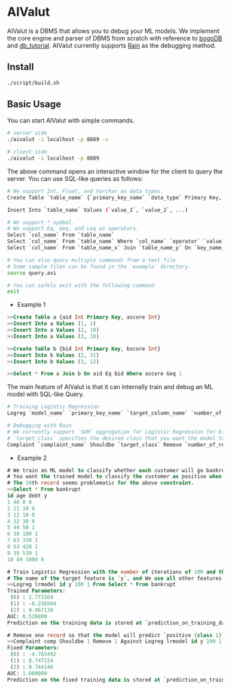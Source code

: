 # AIValut

AIValut is a DBMS that allows you to debug your ML models. We implement the core engine and parser of DBMS from scratch with reference to [bogoDB](https://github.com/ad-sho-loko/bogoDB) and [db_tutorial](https://github.com/cstack/db_tutorial). AIValut currently supports [Rain](https://arxiv.org/abs/2004.05722) as the debugging method.

## Install

```bash
./script/build.sh
```

## Basic Usage

You can start AIValut with simple commands.


```bash
# server side
./aivalut -i localhost -p 8889 -s
```

```bash
# client side
./aivalut -i localhost -p 8889
```

The above command opens an interactive window for the client to query the server. You can use SQL-like queries as follows:

```bash
# We support Int, Float, and Varchar as data types.
Create Table `table_name` {`primary_key_name` `data_type` Primary Key, `col_name` `data_type`, ...}

Insert Into `table_name` Values (`value_1`, `value_2`, ...)

# We support * symbol.
# We support Eq, Geq, and Leq as operators.
Select `col_name` From `table_name`
Select `col_name` From `table_name` Where `col_name` `operator` `value`
Select `col_name` From `table_name_x` Join `table_name_y` On `key_name_of_x` Eq `key_name_of_y`

# You can also query multiple commands from a text file
# Some sample files can be found in the `example` directory.
source query.avi

# You can safely exit with the following command
exit
```

-   Example 1

```sql
>>Create Table a {aid Int Primary Key, ascore Int}
>>Insert Into a Values (1, 1)
>>Insert Into a Values (2, 10)
>>Insert Into a Values (3, 10)

>>Create Table b {bid Int Primary Key, bscore Int}
>>Insert Into b Values (2, 31)
>>Insert Into b Values (3, 12)

>>Select * From a Join b On aid Eq bid Where ascore Geq 1
```

The main feature of AIValut is that it can internally train and debug an ML model with SQL-like Query.

```bash
# Training Logistic Regression
Logreg `model_name` `primary_key_name` `target_column_name` `number_of_iteration` `learning_rate` From Select `primary_key_name`, `feature_name` From `table_name`

# Debugging with Rain
# We currently support `SUM` aggregation for Logistic Regression for binary classification
# `target_class` specifies the desired class that you want the model to predict for samples satisfying `Where` constraints 
Complaint `complaint_name` Shouldbe `target_class` Remove `number_of_removed_records` Against Logreg `model_name_to_be_debugged` `primary_key_name` `target_column_name` `number_of_iteration` `learning_rate` From Select `primary_key_name`, `feature_name` From `table_name` Where `condition`
```

-   Example 2

```sql
# We train an ML model to classify whether each customer will go bankrupt or not based on their age and debt.
# You want the trained model to classify the customer as positive when he/she has more debt than or equal to 100.
# The 10th record seems problematic for the above constraint.
>>Select * From bankrupt
id age debt y
1 40 0 0
2 21 10 0
3 22 10 0
4 32 30 0
5 44 50 1
6 30 100 1
7 63 310 1
8 53 420 1
9 39 530 1
10 49 1000 0

# Train Logistic Regression with the number of iterations of 100 and the learning rate of 1.
# The name of the target feature is `y`, and We use all other features as training data.
>>Logreg lrmodel id y 100 1 From Select * From bankrupt
Trained Parameters:
 (0) : 2.771564
 (1) : -0.236504
 (2) : 0.967139
AUC: 0.520000
Prediction on the training data is stored at `prediction_on_training_data_lrmodel`

# Remove one record so that the model will predict `positive (class 1)` for the samples with `debt` greater or equal to 100.
>>Complaint comp Shouldbe 1 Remove 1 Against Logreg lrmodel id y 100 1 From Select * From bankrupt Where debt Geq 100
Fixed Parameters:
 (0) : -4.765492
 (1) : 8.747224
 (2) : 0.744146
AUC: 1.000000
Prediction on the fixed training data is stored at `prediction_on_training_data_comp_lrmodel`
```

